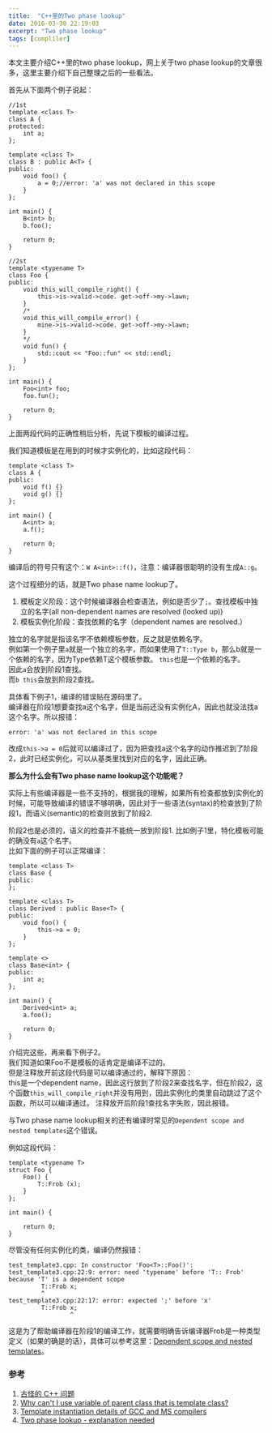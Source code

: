 ```yaml
---
title:  "C++里的Two phase lookup"
date: 2016-03-30 22:19:03
excerpt: "Two phase lookup"
tags: [compliler]
---
```


本文主要介绍C++里的two phase lookup，网上关于two phase lookup的文章很多，这里主要介绍下自己整理之后的一些看法。

<!--more-->

首先从下面两个例子说起：

```
//1st
template <class T>
class A {
protected:
    int a;
};

template <class T>
class B : public A<T> {
public:
    void foo() {
        a = 0;//error: 'a' was not declared in this scope
    }
};

int main() {
    B<int> b;
    b.foo();

    return 0;
}
```

```
//2st
template <typename T>
class Foo {
public:
    void this_will_compile_right() {
        this->is->valid->code. get->off->my->lawn;
    }
    /*
    void this_will_compile_error() {
        mine->is->valid->code. get->off->my->lawn;
    }
    */
    void fun() {
        std::cout << "Foo::fun" << std::endl;
    }
};

int main() {
    Foo<int> foo;
    foo.fun();

    return 0;
}
```

上面两段代码的正确性稍后分析，先说下模板的编译过程。  

我们知道模板是在用到的时候才实例化的，比如这段代码：

```
template <class T>
class A {
public:
    void f() {}
    void g() {}
};

int main() {
    A<int> a;
    a.f();

    return 0;
}
```

编译后的符号只有这个：`W A<int>::f()`，注意：编译器很聪明的没有生成`A::g`。  

这个过程细分的话，就是Two phase name lookup了。  
1. 模板定义阶段：这个时候编译器会检查语法，例如是否少了`;`。查找模板中独立的名字(all non-dependent names are resolved (looked up))  
2. 模板实例化阶段：查找依赖的名字（dependent names are resolved.）  

独立的名字就是指该名字不依赖模板参数，反之就是依赖名字。  
例如第一个例子里`a`就是一个独立的名字，而如果使用了`T::Type b`，那么b就是一个依赖的名字，因为Type依赖T这个模板参数。
`this`也是一个依赖的名字。  
因此`a`会放到阶段1查找。  
而`b this`会放到阶段2查找。  

具体看下例子1，编译的错误贴在源码里了。  
编译器在阶段1想要查找a这个名字，但是当前还没有实例化A，因此也就没法找a这个名字。所以报错：  

```
error: 'a' was not declared in this scope
```

改成`this->a = 0`后就可以编译过了，因为把查找a这个名字的动作推迟到了阶段2，此时已经实例化，可以从基类里找到对应的名字，因此正确。

**那么为什么会有Two phase name lookup这个功能呢？**  

实际上有些编译器是一些不支持的，根据我的理解，如果所有检查都放到实例化的时候，可能导致编译的错误不够明确，因此对于一些语法(syntax)的检查放到了阶段1，而语义(semantic)的检查则放到了阶段2.  

阶段2也是必须的，语义的检查并不能统一放到阶段1.  比如例子1里，特化模板可能的确没有`a`这个名字。  
比如下面的例子可以正常编译：

```
template <class T>
class Base {
public:
};

template <class T>
class Derived : public Base<T> {
public:
    void foo() {
        this->a = 0;
    }
};

template <>
class Base<int> {
public:
    int a;
};

int main() {
    Derived<int> a;
    a.foo();

    return 0;
}
```

介绍完这些，再来看下例子2。  
我们知道如果Foo不是模板的话肯定是编译不过的。  
但是注释放开前这段代码是可以编译通过的，解释下原因：  
this是一个dependent name，因此这行放到了阶段2来查找名字，但在阶段2，这个函数`this_will_compile_right`并没有用到，因此实例化的类里自动跳过了这个函数，所以可以编译通过。 注释放开后阶段1查找名字失败，因此报错。  

与Two phase name lookup相关的还有编译时常见的`Dependent scope and nested templates`这个错误。

例如这段代码：

```
template <typename T>
struct Foo {
    Foo() {
        T::Frob (x);
    }
};

int main() {

    return 0;
}
```

尽管没有任何实例化的类，编译仍然报错：

```
test_template3.cpp: In constructor 'Foo<T>::Foo()':
test_template3.cpp:22:9: error: need 'typename' before 'T:: Frob' because 'T' is a dependent scope
         T::Frob x;
         ^
test_template3.cpp:22:17: error: expected ';' before 'x'
         T::Frob x;
                 ^
```

这是为了帮助编译器在阶段1的编译工作，就需要明确告诉编译器Frob是一种类型定义（如果的确是的话），具体可以参考这里：[Dependent scope and nested templates](http://stackoverflow.com/questions/6571381/dependent-scope-and-nested-templates/6571836#6571836)。  

### 参考
1. [古怪的 C++ 问题](http://blog.codingnow.com/2010/01/cpp_template.html)  
2. [Why can't I use variable of parent class that is template class?](http://stackoverflow.com/questions/10171242/why-cant-i-use-variable-of-parent-class-that-is-template-class)  
3. [Template instantiation details of GCC and MS compilers](http://stackoverflow.com/questions/7182359/template-instantiation-details-of-gcc-and-ms-compilers/7241548#7241548)  
4. [Two phase lookup - explanation needed](http://stackoverflow.com/questions/7767626/two-phase-lookup-explanation-needed?lq=1)
